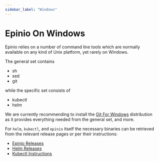```yaml
---
sidebar_label: "Windows"
---
```


# Epinio On Windows

Epinio relies on a number of command line tools which are normally
available on any kind of Unix platform, yet rarely on Windows.

The general set contains

  - sh
  - sed
  - git

while the specific set consists of

  - kubectl
  - helm

We are currently recommending to install the
[Git For Windows](https://gitforwindows.org/) distribution as it
provides everything needed from the general set, and more.

For `helm`, `kubectl`, and `epinio` itself the necessary binaries can
be retrieved from the relevant release pages or per their
instructions:

  - [Epinio Releases](https://github.com/epinio/epinio/releases)
  - [Helm Releases](https://github.com/helm/helm/releases)
  - [Kubectl Instructions](https://kubernetes.io/docs/tasks/tools/install-kubectl-windows/)
